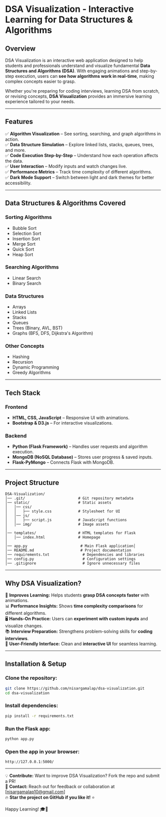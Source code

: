 # DSA Visualization - Interactive Learning for Data Structures & Algorithms

## Overview

DSA Visualization is an interactive web application designed to help students and professionals understand and visualize fundamental **Data Structures and Algorithms (DSA)**. With engaging animations and step-by-step execution, users can **see how algorithms work in real-time**, making complex concepts easier to grasp.

Whether you're preparing for coding interviews, learning DSA from scratch, or revising concepts, **DSA Visualization** provides an immersive learning experience tailored to your needs.

---

## Features

✅ **Algorithm Visualization** – See sorting, searching, and graph algorithms in action.\
✅ **Data Structure Simulation** – Explore linked lists, stacks, queues, trees, and more.\
✅ **Code Execution Step-by-Step** – Understand how each operation affects the data.\
✅ **User Interaction** – Modify inputs and watch changes live.\
✅ **Performance Metrics** – Track time complexity of different algorithms.\
✅ **Dark Mode Support** – Switch between light and dark themes for better accessibility.

---

## Data Structures & Algorithms Covered

### **Sorting Algorithms**

- Bubble Sort
- Selection Sort
- Insertion Sort
- Merge Sort
- Quick Sort
- Heap Sort

### **Searching Algorithms**

- Linear Search
- Binary Search

### **Data Structures**

- Arrays
- Linked Lists
- Stacks
- Queues
- Trees (Binary, AVL, BST)
- Graphs (BFS, DFS, Dijkstra's Algorithm)

### **Other Concepts**

- Hashing
- Recursion
- Dynamic Programming
- Greedy Algorithms

---

## Tech Stack

### **Frontend**

- **HTML, CSS, JavaScript** – Responsive UI with animations.
- **Bootstrap & D3.js** – For interactive visualizations.

### **Backend**

- **Python (Flask Framework)** – Handles user requests and algorithm execution.
- **MongoDB (NoSQL Database)** – Stores user progress & saved inputs.
- **Flask-PyMongo** – Connects Flask with MongoDB.

---

## Project Structure

```
DSA-Visualization/
│── .git/                        # Git repository metadata
│── static/                      # Static assets
│   │── css/
│   │   ├── style.css            # Stylesheet for UI
│   │── js/
│   │   ├── script.js            # JavaScript functions
│   │── img/                     # Image assets
│
│── templates/                   # HTML templates for Flask
│   │── index.html               # Homepage
│
│── app.py                        # Main Flask application│
│── README.md                     # Project documentation
│── requirements.txt               # Dependencies and libraries
│── config.py                      # Configuration settings
│── .gitignore                     # Ignore unnecessary files
```

---

## Why DSA Visualization?

🚀 **Improves Learning:** Helps students **grasp DSA concepts faster** with animations.\
📊 **Performance Insights:** Shows **time complexity comparisons** for different algorithms.\
🖥 **Hands-On Practice:** Users can **experiment with custom inputs** and visualize changes.\
📚 **Interview Preparation:** Strengthens problem-solving skills for **coding interviews**.\
🎨 **User-Friendly Interface:** Clean and **interactive UI** for seamless learning.

---

## Installation & Setup

### **Clone the repository:**

```bash
git clone https://github.com/nisargamalap/dsa-visualization.git
cd dsa-visualization
```

### **Install dependencies:**

```bash
pip install -r requirements.txt
```

### **Run the Flask app:**

```bash
python app.py
```

### **Open the app in your browser:**

```
http://127.0.0.1:5000/
```

---

💡 **Contribute:** Want to improve DSA Visualization? Fork the repo and submit a PR!\
📧 **Contact:** Reach out for feedback or collaboration at [[nisargamalap10@gmail.com](mailto\:nisargamalap10@gmail.com)]\
🔥 **Star the project on GitHub if you like it!** ⭐

Happy Learning! 🎓🚀

